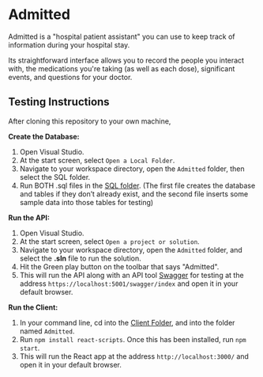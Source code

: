 # Admitted

Admitted is a "hospital patient assistant" you can use to keep track of information during your hospital stay. 

Its straightforward interface allows you to record the people you interact with, the medications you're taking (as well as each dose), significant events, and questions for your doctor.

## Testing Instructions

After cloning this repository to your own machine,

**Create the Database:**
1. Open Visual Studio.
2. At the start screen, select `Open a Local Folder`.
4. Navigate to your workspace directory, open the `Admitted` folder, then select the SQL folder.
5. Run BOTH .sql files in the [SQL folder](https://github.com/guacajoely/Admitted/tree/main/SQL). (The first file creates the database and tables if they don’t already exist, and the second file inserts some sample data into those tables for testing)

**Run the API:**
1. Open Visual Studio.
2. At the start screen, select `Open a project or solution`.
3. Navigate to your workspace directory, open the `Admitted` folder, and select the **.sln** file to run the solution.
4. Hit the Green play button on the toolbar that says "Admitted".
5. This will run the API along with an API tool [Swagger](https://swagger.io/docs/specification/2-0/what-is-swagger/) for testing at the address `https://localhost:5001/swagger/index` and open it in your default browser.

**Run the Client:**
1. In your command line, cd into the [Client Folder](https://github.com/guacajoely/Admitted/tree/main/Admitted/Client/admitted), and into the folder named `Admitted`.
2. Run `npm install react-scripts`. Once this has been installed, run `npm start`.
3. This will run the React app at the address `http://localhost:3000/` and open it in your default browser.

   
